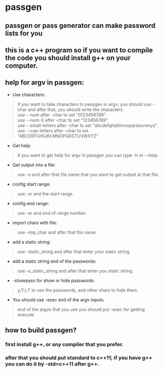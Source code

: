 # passgen
## passgen or pass generator can make password lists for you
## this is a c++ program so if you want to compile the code you should install g++ on your computer.
## help for argv in passgen:
* Use characters:
>if you want to take characters to passgen in argv; you should use -char and after that, you should write the characters.
><br>use --num after -char to set "0123456789".
><br>use --num-0 after -char to set "123456789".
><br>use --small-letters after -char to set "abcdefghijklmnopqrstuvwxyz".
><br>use --cap-letters after -char to set "ABCDEFGHIJKLMNOPQRSTUVWXYZ".
* Get help:
>if you want to get help for argv in passgen you can type -h or --help.
*  Get output into a file:
>use -o and after that file name that you want to get output at that file.
* config start range:
>use -sr and the start range.
* config end range:
>use -er and end of range number.
* import chars with file:
>use -imp_char and after that file name.
* add a static string:
>use -static_string and after that enter your static string.
* add a static string end of the passwords:
>use -e_static_string and after that enter you static string.
* -showpass for show or hide passwords:
>y,Y,t,T to see the passwords, and other chars to hide them.
* You should use -exec end of the argv inputs.
>end of the argvs that you use you should put -exec for getting execute.
## how to build passgen?
### first install g++, or any compiler that you prefer.
### after that you should put standard to c++11; if you have g++ you can do it by -std=c++11 after g++.